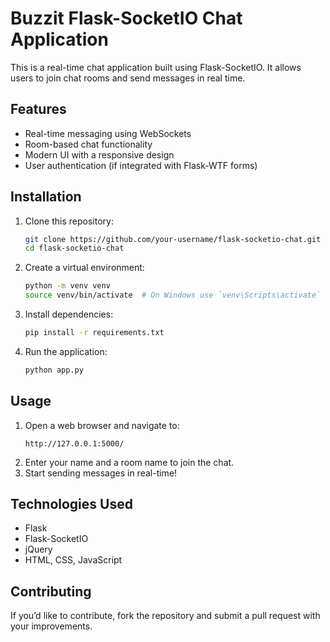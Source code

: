 # Buzzit Flask-SocketIO Chat Application

This is a real-time chat application built using Flask-SocketIO. It allows users to join chat rooms and send messages in real time.

## Features
- Real-time messaging using WebSockets
- Room-based chat functionality
- Modern UI with a responsive design
- User authentication (if integrated with Flask-WTF forms)

## Installation
1. Clone this repository:
   ```sh
   git clone https://github.com/your-username/flask-socketio-chat.git
   cd flask-socketio-chat
   ```
2. Create a virtual environment:
   ```sh
   python -m venv venv
   source venv/bin/activate  # On Windows use `venv\Scripts\activate`
   ```
3. Install dependencies:
   ```sh
   pip install -r requirements.txt
   ```
4. Run the application:
   ```sh
   python app.py
   ```

## Usage
1. Open a web browser and navigate to:
   ```
   http://127.0.0.1:5000/
   ```
2. Enter your name and a room name to join the chat.
3. Start sending messages in real-time!

## Technologies Used
- Flask
- Flask-SocketIO
- jQuery
- HTML, CSS, JavaScript

## Contributing
If you’d like to contribute, fork the repository and submit a pull request with your improvements.



